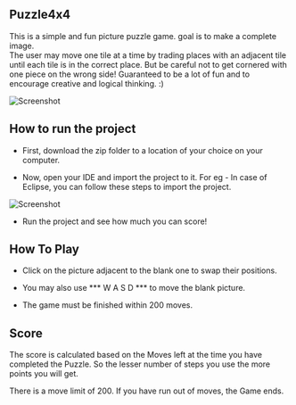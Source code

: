 ## Puzzle4x4

This is a simple and fun picture puzzle game.
goal is to make a complete image.  
The user may move one tile at a time by trading places with an adjacent tile until each tile is in the correct place.
But be careful not to get cornered with one piece on the wrong side!
Guaranteed to be a lot of fun and to encourage creative and logical thinking. :)


![Screenshot](/assets/Screenshot1.png?raw=true )

## How to run the project

* First, download the zip folder to a location of your choice on your computer.

* Now, open your IDE and import the project to it.
  For eg - In case of Eclipse, you can follow these steps to import the project.

![Screenshot](/assets/importing.png?raw=true )

* Run the project and see how much you can score!


## How To Play

* Click on the picture adjacent to the blank one to swap their positions.

* You may also use *** W A S D *** to move the blank picture.

* The game must be finished within 200 moves.


## Score
The score is calculated based on the Moves left at the time you have completed the Puzzle.
So the lesser number of steps you use the more points you will get.

There is a move limit of 200. If you have run out of moves, the Game ends.

